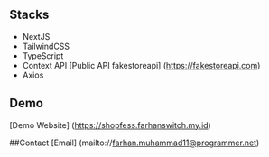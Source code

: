 ## Stacks
- NextJS
- TailwindCSS
- TypeScript
- Context API
[Public API  fakestoreapi] (https://fakestoreapi.com)
- Axios

## Demo
[Demo Website] (https://shopfess.farhanswitch.my.id)

##Contact
[Email] (mailto://farhan.muhammad11@programmer.net)
